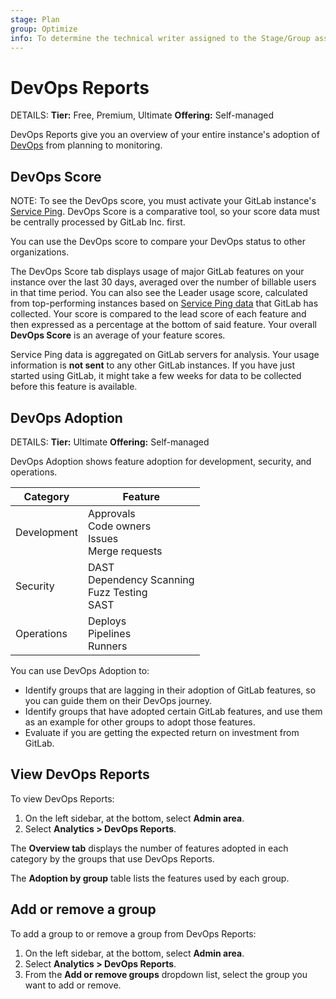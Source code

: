 ```yaml
---
stage: Plan
group: Optimize
info: To determine the technical writer assigned to the Stage/Group associated with this page, see https://handbook.gitlab.com/handbook/product/ux/technical-writing/#assignments
---
```


# DevOps Reports

DETAILS:
**Tier:** Free, Premium, Ultimate
**Offering:** Self-managed

DevOps Reports give you an overview of your entire instance's adoption of
[DevOps](https://about.gitlab.com/topics/devops/)
from planning to monitoring.

## DevOps Score

NOTE:
To see the DevOps score, you must activate your GitLab instance's [Service Ping](../settings/usage_statistics.md#service-ping). DevOps Score is a comparative tool, so your score data must be centrally processed by GitLab Inc. first.

You can use the DevOps score to compare your DevOps status to other organizations.

The DevOps Score tab displays usage of major GitLab features on your instance over
the last 30 days, averaged over the number of billable users in that time period.
You can also see the Leader usage score, calculated from top-performing instances based on
[Service Ping data](../settings/usage_statistics.md#service-ping) that GitLab has collected.
Your score is compared to the lead score of each feature and then expressed
as a percentage at the bottom of said feature. Your overall **DevOps Score** is an average of your
feature scores.

Service Ping data is aggregated on GitLab servers for analysis. Your usage
information is **not sent** to any other GitLab instances.
If you have just started using GitLab, it might take a few weeks for data to be collected before this
feature is available.

## DevOps Adoption

DETAILS:
**Tier:** Ultimate
**Offering:** Self-managed

DevOps Adoption shows feature adoption for development, security, and operations.

| Category    | Feature |
|-------------|---------|
| Development | Approvals<br>Code owners<br>Issues<br>Merge requests |
| Security    | DAST<br>Dependency Scanning<br>Fuzz Testing<br>SAST |
| Operations  | Deploys<br>Pipelines<br>Runners |

You can use DevOps Adoption to:

- Identify groups that are lagging in their adoption of GitLab features,
  so you can guide them on their DevOps journey.
- Identify groups that have adopted certain GitLab features, and use them as an example
  for other groups to adopt those features.
- Evaluate if you are getting the expected return on investment from GitLab.

## View DevOps Reports

To view DevOps Reports:

1. On the left sidebar, at the bottom, select **Admin area**.
1. Select **Analytics > DevOps Reports**.

The **Overview tab** displays the number of features adopted in each category by the groups that use DevOps Reports.

The **Adoption by group** table lists the features used by each group.

## Add or remove a group

To add a group to or remove a group from DevOps Reports:

1. On the left sidebar, at the bottom, select **Admin area**.
1. Select **Analytics > DevOps Reports**.
1. From the **Add or remove groups** dropdown list, select the group you want to add or remove.
